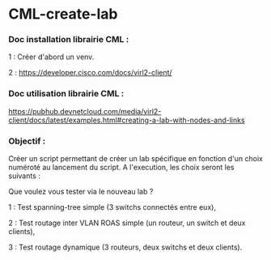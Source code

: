 # CML-create-lab

### Doc installation librairie CML :

1 : Créer d'abord un venv. 

2 : https://developer.cisco.com/docs/virl2-client/


### Doc utilisation librairie CML : 

https://pubhub.devnetcloud.com/media/virl2-client/docs/latest/examples.html#creating-a-lab-with-nodes-and-links


### Objectif : 

Créer un script permettant de créer un lab spécifique en fonction d'un choix numéroté au lancement du script. 
A l'execution, les choix seront les suivants : 

Que voulez vous tester via le nouveau lab ? 

1 : Test spanning-tree simple (3 switchs connectés entre eux),

2 : Test routage inter VLAN ROAS simple (un routeur, un switch et deux clients),

3 : Test routage dynamique (3 routeurs, deux switchs et deux clients).